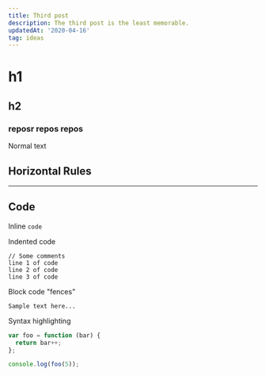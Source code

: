 ```yaml
---
title: Third post
description: The third post is the least memorable.
updatedAt: '2020-04-16'
tag: ideas
---
```


# h1
## h2
### reposr repos repos

Normal text
## Horizontal Rules

___

## Code

Inline `code`

Indented code

    // Some comments
    line 1 of code
    line 2 of code
    line 3 of code


Block code "fences"

```
Sample text here...
```

Syntax highlighting

``` js
var foo = function (bar) {
  return bar++;
};

console.log(foo(5));
```
